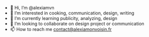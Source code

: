 - 👋 Hi, I’m @alexiamvn
- 👀 I’m interested in cooking, communication, design, writing
- 🌱 I’m currently learning publicity, analyzing, design
- 💞️ I’m looking to collaborate on design project or communication 
- 📫 How to reach me contact@alexiamonvoisin.fr

<!---
alexiamvn/alexiamvn is a ✨ special ✨ repository because its `README.md` (this file) appears on your GitHub profile.
You can click the Preview link to take a look at your changes.
--->
